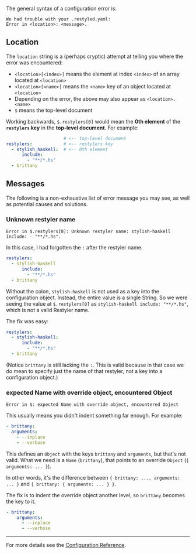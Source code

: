 The general syntax of a configuration error is:

```
We had trouble with your .restyled.yaml:
Error in <location>: <message>.
```

## Location

The `location` string is a (perhaps cryptic) attempt at telling you where the error was encountered:

- `<location>[<index>]` means the element at index `<index>` of an array located at `<location>`
- `<location>[<name>]` means the `<name>` key of an object located at `<location>`
- Depending on the error, the above may also appear as `<location>.<name>`
- `$` means the top-level document

Working backwards, `$.restylers[0]` would mean the **0th element** of the **`restylers` key** in the **top-level document**. For example:

```yaml
                      # <-- top-level document
restylers:            # <-- restylers key
  - stylish_haskell:  # <-- 0th element
      include:
        - "**/*.hs"
  - brittany
```

## Messages

The following is a non-exhaustive list of error message you may see, as well as potential causes and solutions.

### Unknown restyler name

```
Error in $.restylers[0]: Unknown restyler name: stylish-haskell include: - "**/*.hs".
```

In this case, I had forgotten the `:` after the restyler name.

```yaml
restylers:
  - stylish-haskell
      include:
        - "**/*.hs"
  - brittany
```

Without the colon, `stylish-haskell` is not used as a key into the configuration object. Instead, the entire value is a single String. So we were seeing the value at `$.restylers[0]` as `stylish-haskell include: "**/*.hs"`, which is not a valid Restyler name.

The fix was easy:

```yaml
restylers:
  - stylish-haskell:
      include:
        - "**/*.hs"
  - brittany
```

(Notice `brittany` is still lacking the `:`. This is valid because in that case we do mean to specify just the name of that restyler, not a key into a configuration object.)

### expected Name with override object, encountered Object

```
Error in $: expected Name with override object, encountered Object
```

This usually means you didn't indent something far enough. For example:

```yaml
- brittany:
  arguments:
    - --inplace
    - --verbose
```

This defines an `Object` with the keys `brittany` and `arguments`, but that's not valid. What we need is a `Name` (`brittany`), that points to an override `Object` (`{ arguments: ... }`).

In other words, it's the difference between `{ brittany: ..., arguments: ... }` and `{ brittany: { arguments: ... } }`.

The fix is to indent the override object another level, so `brittany` becomes the key to it.

```yaml
- brittany:
    arguments:
      - --inplace
      - --verbose
```

---

For more details see the [Configuration Reference](https://github.com/restyled-io/restyled.io/wiki/Configuration-Reference#restyler).